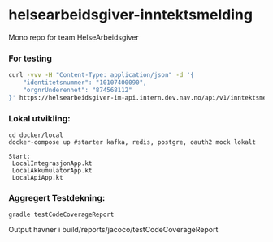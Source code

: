 # helsearbeidsgiver-inntektsmelding

Mono repo for team HelseArbeidsgiver 

### For testing

```sh
curl -vvv -H "Content-Type: application/json" -d '{
    "identitetsnummer": "10107400090",
    "orgnrUnderenhet": "874568112"
}' https://helsearbeidsgiver-im-api.intern.dev.nav.no/api/v1/inntektsmelding
```
### Lokal utvikling: 

```
cd docker/local
docker-compose up #starter kafka, redis, postgre, oauth2 mock lokalt

Start:
 LocalIntegrasjonApp.kt
 LocalAkkumulatorApp.kt
 LocalApiApp.kt
```

### Aggregert Testdekning: 
```
gradle testCodeCoverageReport
```
Output havner i build/reports/jacoco/testCodeCoverageReport
